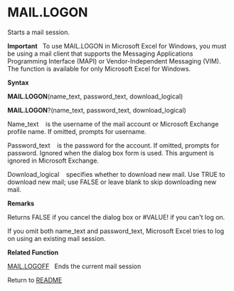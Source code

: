 # MAIL.LOGON

Starts a mail session.

**Important**&nbsp;&nbsp;&nbsp;To use MAIL.LOGON in Microsoft Excel for
Windows, you must be using a mail client that supports the Messaging
Applications Programming Interface (MAPI) or Vendor-Independent
Messaging (VIM). The function is available for only Microsoft Excel for
Windows.

**Syntax**

**MAIL.LOGON**(name\_text, password\_text, download\_logical)

**MAIL.LOGON**?(name\_text, password\_text, download\_logical)

Name\_text&nbsp;&nbsp;&nbsp;&nbsp;is the username of the mail account or
Microsoft Exchange profile name. If omitted, prompts for username.

Password\_text&nbsp;&nbsp;&nbsp;&nbsp;is the password for the account.
If omitted, prompts for password. Ignored when the dialog box form is
used. This argument is ignored in Microsoft Exchange.

Download\_logical&nbsp;&nbsp;&nbsp;&nbsp;specifies whether to download
new mail. Use TRUE to download new mail; use FALSE or leave blank to
skip downloading new mail.

**Remarks**

Returns FALSE if you cancel the dialog box or \#VALUE\! if you can't log
on.

If you omit both name\_text and password\_text, Microsoft Excel tries to
log on using an existing mail session.

**Related Function**

[MAIL.LOGOFF](MAIL.LOGOFF.md)&nbsp;&nbsp;&nbsp;Ends the current mail session



Return to [README](README.md)

